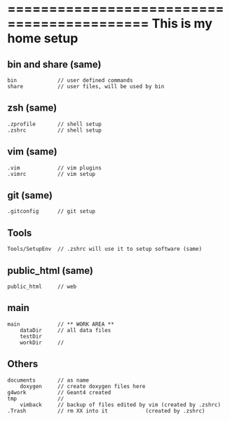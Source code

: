 
===========================================
        This is my home setup
===========================================

bin and share (same)
-----------
    bin             // user defined commands
    share           // user files, will be used by bin

zsh (same)
-----------
    .zprofile       // shell setup
    .zshrc          // shell setup

vim (same)
-----------
    .vim            // vim plugins
    .vimrc          // vim setup

git (same)
-----------
    .gitconfig      // git setup

Tools
-----------
    Tools/SetupEnv  // .zshrc will use it to setup software (same)

public_html (same)
-----------
    public_html     // web

main
-----------
    main            // ** WORK AREA **
        dataDir     // all data files
        testDir
        workDir     // 

Others
-----------
    documents       // as name
        doxygen     // create doxygen files here
    g4work          // Geant4 created
    tmp             // 
        vimback     // backup of files edited by vim (created by .zshrc)
    .Trash          // rm XX into it            (created by .zshrc)


